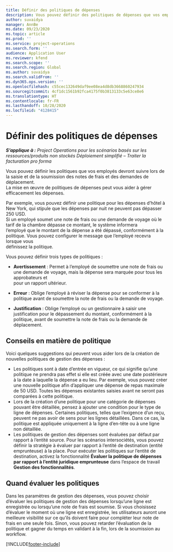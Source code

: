 ```yaml
---
title: Définir des politiques de dépenses
description: Vous pouvez définir des politiques de dépenses que vos employés devront suivre lors de la saisie et de la soumission des notes de frais et des demandes de déplacement.
author: suvaidya
manager: AnnBe
ms.date: 09/23/2020
ms.topic: article
ms.prod: ''
ms.service: project-operations
ms.search.form: ''
audience: Application User
ms.reviewer: kfend
ms.search.scope: ''
ms.search.region: Global
ms.author: suvaidya
ms.search.validFrom: ''
ms.dyn365.ops.version: ''
ms.openlocfilehash: c55cec132649daf9ee08ea4d8db3668860247934
ms.sourcegitcommit: 4cf1dc1561b92fca4175f0b3813133c5e63ce8e6
ms.translationtype: HT
ms.contentlocale: fr-FR
ms.lasthandoff: 10/28/2020
ms.locfileid: "4128415"
---
```

# <a name="define-expense-policies"></a>Définir des politiques de dépenses

_**S’applique à :** Project Operations pour les scénarios basés sur les ressources/produits non stockés Déploiement simplifié – Traiter la facturation pro forma_

Vous pouvez définir les politiques que vos employés devront suivre lors de la saisie et de la soumission des notes de frais et des demandes de déplacement.         
La mise en œuvre de politiques de dépenses peut vous aider à gérer efficacement les dépenses.         

Par exemple, vous pouvez définir une politique pour les dépenses d’hôtel à New York, qui stipule que les dépenses par nuit ne peuvent pas dépasser 250 USD.       
Si un employé soumet une note de frais ou une demande de voyage où le tarif de la chambre dépasse ce montant, le système informera         
l’employé que le montant de la dépense a été dépassé, conformément à la politique. Vous pouvez configurer le message que l’employé recevra lorsque vous        
définissez la politique.      
        
Vous pouvez définir trois types de politiques :         
        
- **Avertissement** : Permet à l’employé de soumettre une note de frais ou une demande de voyage, mais la dépense sera marquée pour tous les approbateurs et         
  pour un rapport ultérieur.        

- **Erreur** : Oblige l’employé à réviser la dépense pour se conformer à la politique avant de soumettre la note de frais ou la demande de voyage.        
 
 - **Justification** : Oblige l’employé ou un gestionnaire à saisir une justification pour le dépassement du montant, conformément à la politique, avant de soumettre la note de frais ou la demande de déplacement.        

## <a name="policy-tips"></a>Conseils en matière de politique
Voici quelques suggestions qui peuvent vous aider lors de la création de nouvelles politiques de gestion des dépenses : 

- Les politiques sont à date d’entrée en vigueur, ce qui signifie qu’une politique ne prendra pas effet si elle est créée avec une date postérieure à la date à laquelle la dépense a eu lieu. Par exemple, vous pouvez créer une nouvelle politique afin d’appliquer une dépense de repas maximale de 50 USD. Toutes les dépenses existantes saisies avant ne seront pas comparées à cette politique.
- Lors de la création d’une politique pour une catégorie de dépenses pouvant être détaillée, pensez à ajouter une condition pour le type de ligne de dépenses. Certaines politiques, telles que l’exigence d’un reçu, peuvent ne pas avoir de sens pour les lignes détaillées. Dans ce cas, la politique est appliquée uniquement à la ligne d’en-tête ou à une ligne non détaillée. 
- Les politiques de gestion des dépenses sont évaluées par défaut par rapport à l’entité source. Pour les scénarios intersociétés, vous pouvez définir la stratégie à évaluer par rapport à l’entité de destination (entité emprunteuse) à la place. Pour exécuter les politiques sur l’entité de destination, activez la fonctionnalité **Évaluer la politique de dépenses par rapport à l’entité juridique emprunteuse** dans l’espace de travail **Gestion des fonctionnalités**.

## <a name="when-to-evaluate-policies"></a>Quand évaluer les politiques

Dans les paramètres de gestion des dépenses, vous pouvez choisir d’évaluer les politiques de gestion des dépenses lorsqu’une ligne est enregistrée ou lorsqu’une note de frais est soumise. Si vous choisissez d’évaluer le moment où une ligne est enregistrée, les utilisateurs auront une meilleure visibilité sur ce qu’ils doivent faire pour compléter leur note de frais en une seule fois. Sinon, vous pouvez retarder l’évaluation de la politique et gagner du temps en validant à la fin, lors de la soumission au workflow.


[!INCLUDE[footer-include](../includes/footer-banner.md)]
